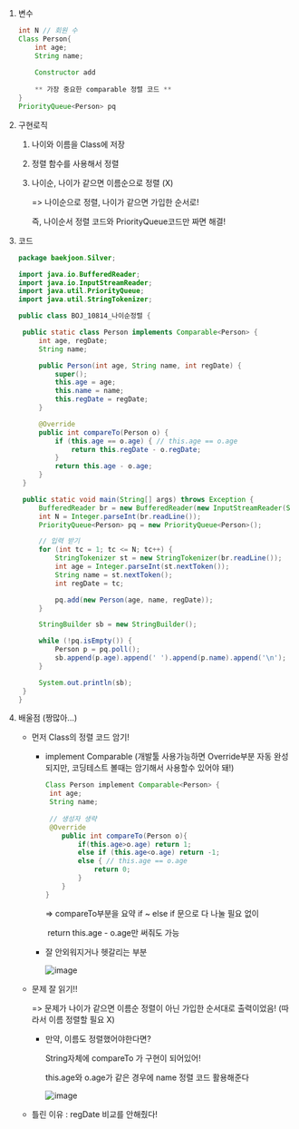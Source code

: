 1. 변수

   ```java
   int N // 회원 수
   Class Person{
       int age;
       String name;
       
       Constructor add
           
       ** 가장 중요한 comparable 정렬 코드 **
   }
   PriorityQueue<Person> pq
   ```

   

2. 구현로직

   1. 나이와 이름을 Class에 저장

   2. 정렬 함수를 사용해서 정렬

   3. 나이순, 나이가 같으면 이름순으로 정렬 (X)

      => 나이순으로 정렬, 나이가 같으면 가입한 순서로! 

      즉, 나이순서 정렬 코드와 PriorityQueue코드만 짜면 해결!

      

3. 코드

   ```java
   package baekjoon.Silver;
   
   import java.io.BufferedReader;
   import java.io.InputStreamReader;
   import java.util.PriorityQueue;
   import java.util.StringTokenizer;
   
   public class BOJ_10814_나이순정렬 {
   
   	public static class Person implements Comparable<Person> {
   		int age, regDate;
   		String name;
   
   		public Person(int age, String name, int regDate) {
   			super();
   			this.age = age;
   			this.name = name;
   			this.regDate = regDate;
   		}
   
   		@Override
   		public int compareTo(Person o) {
   			if (this.age == o.age) { // this.age == o.age
   				return this.regDate - o.regDate;
   			}
   			return this.age - o.age;
   		}
   	}
   
   	public static void main(String[] args) throws Exception {
   		BufferedReader br = new BufferedReader(new InputStreamReader(System.in));
   		int N = Integer.parseInt(br.readLine());
   		PriorityQueue<Person> pq = new PriorityQueue<Person>();
   
   		// 입력 받기
   		for (int tc = 1; tc <= N; tc++) {
   			StringTokenizer st = new StringTokenizer(br.readLine());
   			int age = Integer.parseInt(st.nextToken());
   			String name = st.nextToken();
   			int regDate = tc;
   
   			pq.add(new Person(age, name, regDate));
   		}
   
   		StringBuilder sb = new StringBuilder();
   
   		while (!pq.isEmpty()) {
   			Person p = pq.poll();
   			sb.append(p.age).append(' ').append(p.name).append('\n');
   		}
   
   		System.out.println(sb);
   	}
   }
   
   ```

   

4. 배울점 (짱많아...)

   * 먼저 Class의 정렬 코드 암기!

     - implement Comparable (개발툴 사용가능하면 Override부분 자동 완성되지만, 코딩테스트 볼때는 암기해서 사용할수 있어야 돼!)

       ```java
       Class Person implement Comparable<Person> {
       	int age;
       	String name;
       	
       	// 생성자 생략
       	@Override
           public int compareTo(Person o){
               if(this.age>o.age) return 1;
               else if (this.age<o.age) return -1;
               else { // this.age == o.age
                   return 0;
               }
           }
       }
       ```

       =>  compareTo부분을 요약 if ~ else if 문으로 다 나눌 필요 없이

       ​      return this.age - o.age만 써줘도 가능

       

     - 잘 안외워지거나 헷갈리는 부분 

       ![image](https://user-images.githubusercontent.com/47768081/103167798-9b5d0100-4871-11eb-9c01-26bb9195b022.png)

       

   * 문제 잘 읽기!!

     => 문제가 나이가 같으면 이름순 정렬이 아닌 가입한 순서대로 출력이었음! (따라서 이름 정렬할 필요 X)

     - 만약, 이름도 정렬했어야한다면?

       String자체에 compareTo 가 구현이 되어있어!

       this.age와 o.age가 같은 경우에 name 정렬 코드 활용해준다

       ![image](https://user-images.githubusercontent.com/47768081/103167894-6a310080-4872-11eb-8c8b-12a7b948a717.png)

       

   * 틀린 이유 : regDate 비교를 안해줬다!

     
